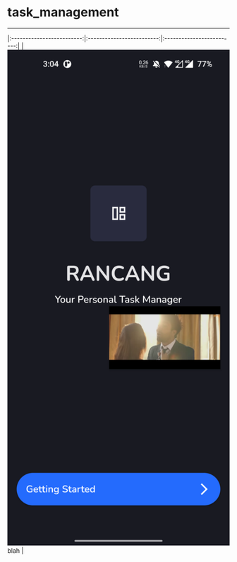 # task_management

****
|:-------------------------:|:-------------------------:|:-------------------------:|
|<img width="1604" src="https://github.com/RoySujon/task_management/blob/master/flutter_01.png">  blah | 
